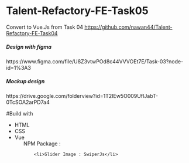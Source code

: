 # Talent-Refactory-FE-Task05

Convert to Vue.Js from Task 04 https://github.com/nawan44/Talent-Refactory-FE-Task04

<h5>Design with figma  </h5>
https://www.figma.com/file/U8Z3vtwPOd8c44VVVOEt7E/Task-03?node-id=1%3A3

<h5>Mockup design </h5>
https://drive.google.com/folderview?id=1T2IEw5O009UfIJabT-0TcSOA2arPD7a4

#Build with

<ul>
  <li>HTML</li>
  <li>CSS</li>
  <li>Vue
  <ul>
    NPM Package : 
   
        <li>Slider Image : SwiperJs</li>  
  </ul>  
  </li>
    
  </ul>
